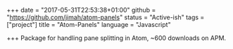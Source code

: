 +++
date = "2017-05-31T22:53:38+01:00"
github = "https://github.com/jimah/atom-panels"
status = "Active-ish"
tags = ["project"]
title = "Atom-Panels"
language = "Javascript"

+++
Package for handling pane splitting in Atom, ~600 downloads on APM.
